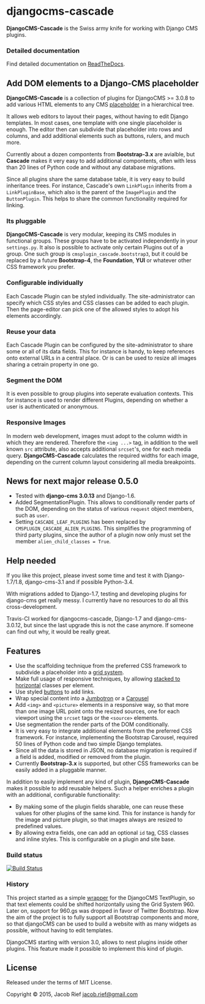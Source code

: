 # djangocms-cascade

**DjangoCMS-Cascade** is the Swiss army knife for working with Django CMS plugins.


### Detailed documentation

Find detailed documentation on [ReadTheDocs](http://djangocms-cascade.readthedocs.org/en/latest/).


## Add DOM elements to a Django-CMS placeholder

**DjangoCMS-Cascade** is a collection of plugins for DjangoCMS >= 3.0.8 to add various HTML elements
to any CMS [placeholder](http://docs.django-cms.org/en/develop/getting_started/tutorial.html#creating-templates)
in a hierarchical tree.

It allows web editors to layout their pages, without having to edit Django templates. In most cases,
one template with one single placeholder is enough. The editor then can subdivide that placeholder
into rows and columns, and add additional elements such as buttons, rulers, and much more.

Currently about a dozen compontents from **Bootstrap-3.x** are avialble, but **Cascade** makes it
very easy to add additional compontents, often with less than 20 lines of Python code and without
any database migrations.

Since all plugins share the same database table, it is very easy to build inheritance trees. For
instance, Cascade's own ``LinkPlugin`` inherits from a ``LinkPluginBase``, which also is the parent
of the ``ImagePlugin`` and the ``ButtonPlugin``. This helps to share the common functionality
required for linking.


### Its pluggable

**DjangoCMS-Cascade** is very modular, keeping its CMS modules in functional groups. These groups
have to be activated independently in your ``settings.py``. It also is possible to activate only
certain Plugins out of a group. One such group is ``cmsplugin_cascade.bootstrap3``, but it could be
replaced by a future **Bootstrap-4**, the **Foundation**, **YUI** or whatever other CSS framework
you prefer.


### Configurable individually

Each Cascade Plugin can be styled individually. The site-administrator can specify which CSS styles
and CSS classes can be added to each plugin. Then the page-editor can pick one of the allowed styles
to adopt his elements accordingly.


### Reuse your data

Each Cascade Plugin can be configured by the site-administrator to share some or all of its data
fields. This for instance is handy, to keep references onto external URLs in a central place. Or is
can be used to resize all images sharing a cetrain property in one go.


### Segment the DOM

It is even possible to group plugins into seperate evaluation contexts. This for instance is used to
render different Plugins, depending on whether a user is authenticated or anonymous.


### Responsive Images

In modern web development, images must adopt to the column width in which they are rendered.
Therefore the ``<img ...>`` tag, in addition to the well known ``src`` attribute, also accepts 
additional ``srcset``'s, one for each media query. **DjangoCMS-Cascade** calculates the required
widths for each image, depending on the current column layout considering all media breakpoints.


## News for next major release 0.5.0

* Tested with **django-cms 3.0.13** and Django-1.6.
* Added SegmentationPlugin. This allows to conditionally render parts of the DOM, depending on
  the status of various ``request`` object members, such as ``user``.
* Setting ``CASCADE_LEAF_PLUGINS`` has been replaced by ``CMSPLUGIN_CASCADE_ALIEN_PLUGINS``. This simplifies
  the programming of third party plugins, since the author of a plugin now only must set the member
  ``alien_child_classes = True``.


## Help needed

If you like this project, please invest some time and test it with Django-1.7/1.8, django-cms-3.1
and if possible Python-3.4.

With migrations added to Django-1.7, testing and developing plugins for django-cms get really messy.
I currently have no resources to do all this cross-development.

Travis-CI worked for djangocms-cascade, Django-1.7 and django-cms-3.0.12, but since the last upgrade
this is not the case anymore. If someone can find out why, it would be really great.


## Features

* Use the scaffolding technique from the preferred CSS framework to subdivide a placeholder into a
  [grid system](http://getbootstrap.com/css/#grid).
* Make full usage of responsive techniques, by allowing
  [stacked to horizontal](http://getbootstrap.com/css/#grid-example-basic) classes per element.
* Use styled [buttons](http://getbootstrap.com/css/#buttons) to add links.
* Wrap special content into a [Jumbotron](http://getbootstrap.com/components/#jumbotron) or a
  [Carousel](http://getbootstrap.com/javascript/#carousel) 
* Add ``<img>`` and ``<picture>`` elements in a responsive way, so that more than one image URL
  point onto the resized sources, one for each viewport using the ``srcset`` tags or the ``<source>``
  elements.
* Use segmentation the render parts of the DOM conditionally.
* It is very easy to integrate additional elements from the preferred CSS framework. For instance,
  implementing the Bootstrap Carousel, required 50 lines of Python code and two simple Django templates.
* Since all the data is stored in JSON, no database migration is required if a field is added, modified
  or removed from the plugin.
* Currently **Bootstrap-3.x** is supported, but other CSS frameworks can be easily added in a pluggable manner.

In addition to easily implement any kind of plugin, **DjangoCMS-Cascade** makes it possible to add
reusable helpers. Such a helper enriches a plugin with an additional, configurable functionality:

* By making some of the plugin fields sharable, one can reuse these values for other plugins of the
  same kind. This for instance is handy for the image and picture plugin, so that images always are
  resized to predefined values.
* By allowing extra fields, one can add an optional ``id`` tag, CSS classes and inline styles. This
  is configurable on a plugin and site base.


### Build status

[![Build Status](https://travis-ci.org/jrief/djangocms-cascade.png?branch=master)](https://travis-ci.org/jrief/djangocms-cascade)


### History

This project started as a simple [wrapper](https://github.com/jrief/cmsplugin-text-wrapper) for the
DjangoCMS TextPlugin, so that text elements could be shifted horizontally using the Grid System 960.
Later on, support for 960.gs was dropped in favor of Twitter Bootstrap. Now the aim of the project
is to fully support all Bootstrap components and more, so that djangoCMS can be used to build a
website with as many widgets as possible, without having to edit templates.

DjangoCMS starting with version 3.0, allows to nest plugins inside other plugins. This feature made
it possible to implement this kind of plugin.


## License

Released under the terms of MIT License.

Copyright &copy; 2015, Jacob Rief <jacob.rief@gmail.com>
